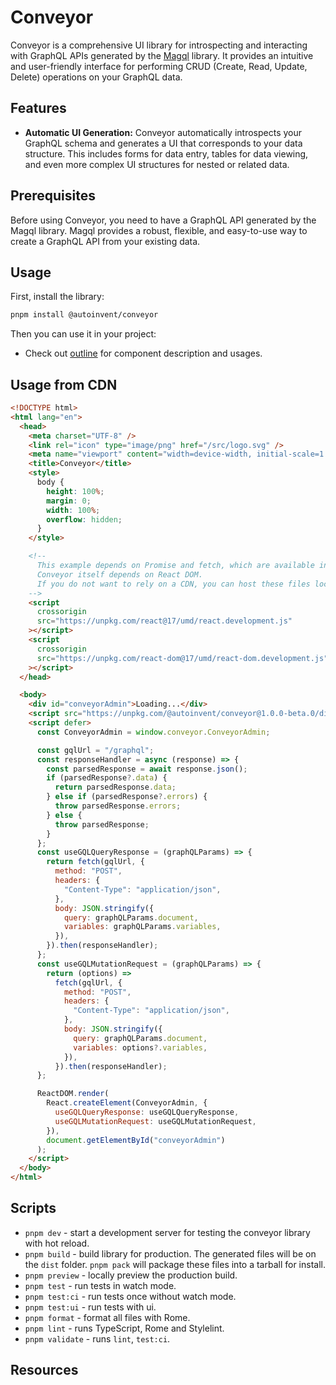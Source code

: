 # Conveyor

Conveyor is a comprehensive UI library for introspecting and interacting with GraphQL APIs generated by the [Magql](https://github.com/autoinvent/magql) library. It provides an intuitive and user-friendly interface for performing CRUD (Create, Read, Update, Delete) operations on your GraphQL data.

## Features

- **Automatic UI Generation:** Conveyor automatically introspects your GraphQL schema and generates a UI that corresponds to your data structure. This includes forms for data entry, tables for data viewing, and even more complex UI structures for nested or related data.

## Prerequisites

Before using Conveyor, you need to have a GraphQL API generated by the Magql library. Magql provides a robust, flexible, and easy-to-use way to create a GraphQL API from your existing data.

## Usage

First, install the library:

```bash
pnpm install @autoinvent/conveyor
```

Then you can use it in your project:

- Check out [outline](outline.md) for component description and usages.

## Usage from CDN

```html
<!DOCTYPE html>
<html lang="en">
  <head>
    <meta charset="UTF-8" />
    <link rel="icon" type="image/png" href="/src/logo.svg" />
    <meta name="viewport" content="width=device-width, initial-scale=1.0" />
    <title>Conveyor</title>
    <style>
      body {
        height: 100%;
        margin: 0;
        width: 100%;
        overflow: hidden;
      }
    </style>

    <!--
      This example depends on Promise and fetch, which are available in modern browsers, but can be "polyfilled" for older browsers.
      Conveyor itself depends on React DOM.
      If you do not want to rely on a CDN, you can host these files locally or nclude them directly in your favored resource bundler.
    -->
    <script
      crossorigin
      src="https://unpkg.com/react@17/umd/react.development.js"
    ></script>
    <script
      crossorigin
      src="https://unpkg.com/react-dom@17/umd/react-dom.development.js"
    ></script>
  </head>

  <body>
    <div id="conveyorAdmin">Loading...</div>
    <script src="https://unpkg.com/@autoinvent/conveyor@1.0.0-beta.0/dist/conveyor.umd.js"></script>
    <script defer>
      const ConveyorAdmin = window.conveyor.ConveyorAdmin;

      const gqlUrl = "/graphql";
      const responseHandler = async (response) => {
        const parsedResponse = await response.json();
        if (parsedResponse?.data) {
          return parsedResponse.data;
        } else if (parsedResponse?.errors) {
          throw parsedResponse.errors;
        } else {
          throw parsedResponse;
        }
      };
      const useGQLQueryResponse = (graphQLParams) => {
        return fetch(gqlUrl, {
          method: "POST",
          headers: {
            "Content-Type": "application/json",
          },
          body: JSON.stringify({
            query: graphQLParams.document,
            variables: graphQLParams.variables,
          }),
        }).then(responseHandler);
      };
      const useGQLMutationRequest = (graphQLParams) => {
        return (options) =>
          fetch(gqlUrl, {
            method: "POST",
            headers: {
              "Content-Type": "application/json",
            },
            body: JSON.stringify({
              query: graphQLParams.document,
              variables: options?.variables,
            }),
          }).then(responseHandler);
      };

      ReactDOM.render(
        React.createElement(ConveyorAdmin, {
          useGQLQueryResponse: useGQLQueryResponse,
          useGQLMutationRequest: useGQLMutationRequest,
        }),
        document.getElementById("conveyorAdmin")
      );
    </script>
  </body>
</html>
```

## Scripts

- `pnpm dev` - start a development server for testing the conveyor library with hot reload.
- `pnpm build` - build library for production. The generated files will be on the `dist` folder. `pnpm pack` will package these files into a tarball for install.
- `pnpm preview` - locally preview the production build.
- `pnpm test` - run tests in watch mode.
- `pnpm test:ci` - run tests once without watch mode.
- `pnpm test:ui` - run tests with ui.
- `pnpm format` - format all files with Rome.
- `pnpm lint` - runs TypeScript, Rome and Stylelint.
- `pnpm validate` - runs `lint`, `test:ci`.

## Resources
